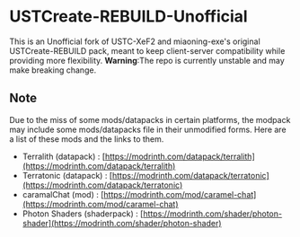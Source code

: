 # USTCreate-REBUILD-Unofficial
This is an Unofficial fork of USTC-XeF2 and miaoning-exe's original USTCreate-REBUILD pack, meant to keep client-server compatibility while providing more flexibility.
__Warning__:The repo is currently unstable and may make breaking change.
## Note
Due to the miss of some mods/datapacks in certain platforms, the modpack may include some mods/datapacks file in their unmodified forms. Here are a list of these mods and the links to them.
- Terralith (datapack) : [https://modrinth.com/datapack/terralith](https://modrinth.com/datapack/terralith)
- Terratonic (datapack) : [https://modrinth.com/datapack/terratonic](https://modrinth.com/datapack/terratonic)
- caramalChat (mod) : [https://modrinth.com/mod/caramel-chat](https://modrinth.com/mod/caramel-chat)
- Photon Shaders (shaderpack) : [https://modrinth.com/shader/photon-shader](https://modrinth.com/shader/photon-shader)